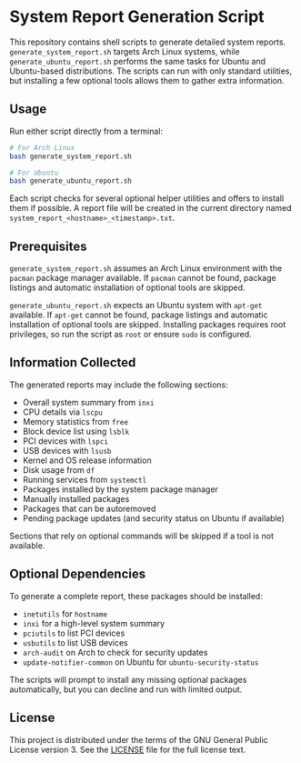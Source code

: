# System Report Generation Script

This repository contains shell scripts to generate detailed system reports.
`generate_system_report.sh` targets Arch Linux systems, while
`generate_ubuntu_report.sh` performs the same tasks for Ubuntu and
Ubuntu-based distributions. The scripts can run with only standard utilities,
but installing a few optional tools allows them to gather extra information.

## Usage

Run either script directly from a terminal:

```bash
# For Arch Linux
bash generate_system_report.sh

# For Ubuntu
bash generate_ubuntu_report.sh
```

Each script checks for several optional helper utilities and offers to install
them if possible. A report file will be created in the current directory named
`system_report_<hostname>_<timestamp>.txt`.

## Prerequisites

`generate_system_report.sh` assumes an Arch Linux environment with the `pacman`
package manager available. If `pacman` cannot be found, package listings and
automatic installation of optional tools are skipped.

`generate_ubuntu_report.sh` expects an Ubuntu system with `apt-get` available.
If `apt-get` cannot be found, package listings and automatic installation of
optional tools are skipped. Installing packages requires root privileges, so
run the script as `root` or ensure `sudo` is configured.

## Information Collected

The generated reports may include the following sections:

- Overall system summary from `inxi`
- CPU details via `lscpu`
- Memory statistics from `free`
- Block device list using `lsblk`
- PCI devices with `lspci`
- USB devices with `lsusb`
- Kernel and OS release information
- Disk usage from `df`
- Running services from `systemctl`
- Packages installed by the system package manager
- Manually installed packages
- Packages that can be autoremoved
- Pending package updates (and security status on Ubuntu if available)

Sections that rely on optional commands will be skipped if a tool is not
available.

## Optional Dependencies

To generate a complete report, these packages should be installed:

- `inetutils` for `hostname`
- `inxi` for a high-level system summary
- `pciutils` to list PCI devices
- `usbutils` to list USB devices
- `arch-audit` on Arch to check for security updates
- `update-notifier-common` on Ubuntu for `ubuntu-security-status`

The scripts will prompt to install any missing optional packages automatically,
but you can decline and run with limited output.

## License

This project is distributed under the terms of the GNU General Public License
version 3. See the [LICENSE](LICENSE) file for the full license text.
